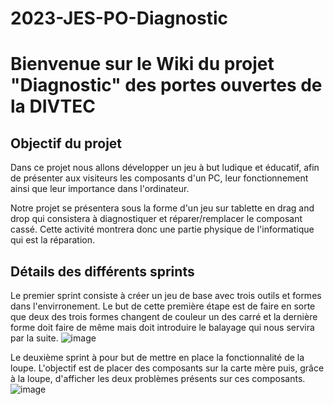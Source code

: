 # 2023-JES-PO-Diagnostic
# Bienvenue sur le Wiki du projet "Diagnostic" des portes ouvertes de la DIVTEC 

## Objectif du projet
Dans ce projet nous allons développer un jeu à but ludique et éducatif, afin de présenter aux visiteurs les composants d'un PC, leur fonctionnement ainsi que leur importance dans l'ordinateur.

Notre projet se présentera sous la forme d'un jeu sur tablette en drag and drop qui consistera à diagnostiquer et réparer/remplacer le composant cassé. Cette activité montrera donc une partie physique de l'informatique qui est la réparation.

## Détails des différents sprints
Le premier sprint consiste à créer un jeu de base avec trois outils et formes dans l'envirronement. Le but de cette première étape est de faire en sorte que deux des trois formes changent de couleur un des carré et la dernière forme doit faire de même mais doit introduire le balayage qui nous servira par la suite.
![image](https://user-images.githubusercontent.com/94681686/235114032-6d3a0d7f-dca6-4791-88f5-bdf70d3fa684.png)

Le deuxième sprint à pour but de mettre en place la fonctionnalité de la loupe. L'objectif est de placer des composants sur la carte mère puis, grâce à la loupe, d'afficher les deux problèmes présents sur ces composants.
![image](https://github.com/divtec-cejef/2023-JES-PO-Diagnostic/assets/94681675/6c3d4719-38ae-4f30-9ab0-40a89735ea8a)

